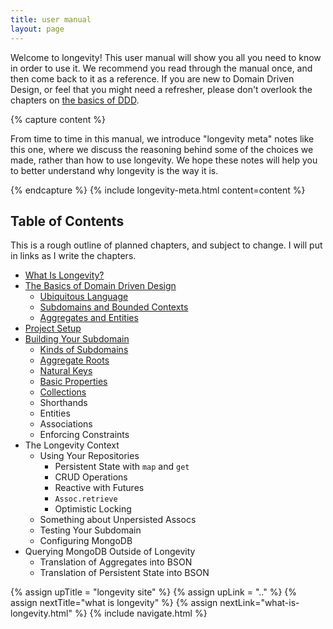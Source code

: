```yaml
---
title: user manual
layout: page
---
```


Welcome to longevity! This user manual will show you all you need to
know in order to use it. We recommend you read through the manual
once, and then come back to it as a reference. If you are new to
Domain Driven Design, or feel that you might need a refresher, please
don't overlook the chapters on [the basics of DDD](./ddd-basics/).

{% capture content %}

From time to time in this manual, we introduce "longevity meta" notes
like this one, where we discuss the reasoning behind some of the
choices we made, rather than how to use longevity. We hope these notes
will help you to better understand why longevity is the way it is.

{% endcapture %}
{% include longevity-meta.html content=content %}

## Table of Contents

This is a rough outline of planned chapters, and subject to change. I
will put in links as I write the chapters.

- [What Is Longevity?](what-is-longevity.html)
- [The Basics of Domain Driven Design](ddd-basics/)
  - [Ubiquitous Language](ddd-basics/ubiquitous-language.html)
  - [Subdomains and Bounded Contexts](ddd-basics/subdomains-and-bounded-contexts.html)
  - [Aggregates and Entities](ddd-basics/aggregates-and-entities.html)
- [Project Setup](project-setup.html)
- [Building Your Subdomain](subdomain)
  - [Kinds of Subdomains](subdomain/kinds.html)
  - [Aggregate Roots](subdomain/roots.html)
  - [Natural Keys](subdomain/keys.html)
  - [Basic Properties](subdomain/basics.html)
  - [Collections](subdomain/collections.html)
  - Shorthands
  - Entities
  - Associations
  - Enforcing Constraints
- The Longevity Context
  - Using Your Repositories
    - Persistent State with `map` and `get`
    - CRUD Operations
    - Reactive with Futures
    - `Assoc.retrieve`
    - Optimistic Locking
  - Something about Unpersisted Assocs
  - Testing Your Subdomain
  - Configuring MongoDB
- Querying MongoDB Outside of Longevity
  - Translation of Aggregates into BSON
  - Translation of Persistent State into BSON

{% assign upTitle = "longevity site" %}
{% assign upLink = ".." %}
{% assign nextTitle="what is longevity" %}
{% assign nextLink="what-is-longevity.html" %}
{% include navigate.html %}
